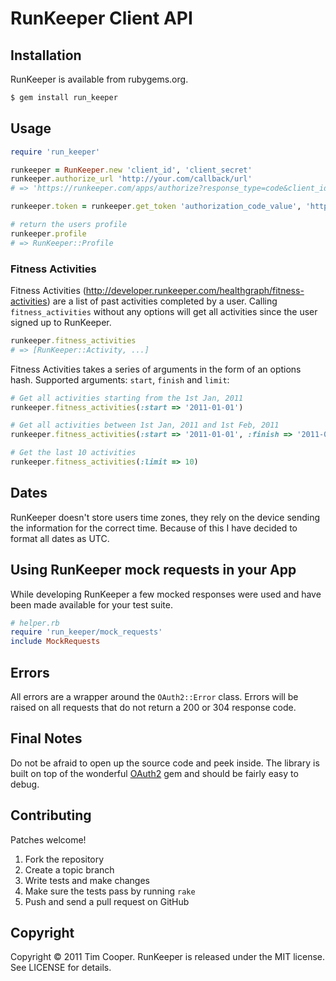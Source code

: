 # RunKeeper Client API

## Installation

RunKeeper is available from rubygems.org.

``` sh
$ gem install run_keeper
```

## Usage

``` ruby
require 'run_keeper'

runkeeper = RunKeeper.new 'client_id', 'client_secret'
runkeeper.authorize_url 'http://your.com/callback/url'
# => 'https://runkeeper.com/apps/authorize?response_type=code&client_id=client_id&redirect_uri=http%3A%2F%2Fyour.com%2Fcallback%2Furl'

runkeeper.token = runkeeper.get_token 'authorization_code_value', 'http://your.com/callback/url'

# return the users profile
runkeeper.profile
# => RunKeeper::Profile
```

### Fitness Activities

Fitness Activities (http://developer.runkeeper.com/healthgraph/fitness-activities) are a list of past activities completed by a user. Calling `fitness_activities` without any options will get all activities since the user signed up to RunKeeper.
``` ruby
runkeeper.fitness_activities
# => [RunKeeper::Activity, ...]
```

Fitness Activities takes a series of arguments in the form of an options hash. Supported arguments: `start`, `finish` and `limit`:
``` ruby
# Get all activities starting from the 1st Jan, 2011
runkeeper.fitness_activities(:start => '2011-01-01')

# Get all activities between 1st Jan, 2011 and 1st Feb, 2011
runkeeper.fitness_activities(:start => '2011-01-01', :finish => '2011-02-01')

# Get the last 10 activities
runkeeper.fitness_activities(:limit => 10)
```

## Dates

RunKeeper doesn't store users time zones, they rely on the device sending the information for the correct time. Because of this I have decided to format all dates as UTC.

## Using RunKeeper mock requests in your App

While developing RunKeeper a few mocked responses were used and have been made available for your test suite.
``` ruby
# helper.rb
require 'run_keeper/mock_requests'
include MockRequests
```

## Errors

All errors are a wrapper around the `OAuth2::Error` class. Errors will be raised on all requests that do not return a 200 or 304 response code.

## Final Notes

Do not be afraid to open up the source code and peek inside. The library is built on top of the wonderful [OAuth2](https://github.com/intridea/oauth2/) gem and should be fairly easy to debug.

## Contributing

Patches welcome!

1. Fork the repository
2. Create a topic branch
3. Write tests and make changes
4. Make sure the tests pass by running `rake`
5. Push and send a pull request on GitHub

## Copyright

Copyright © 2011 Tim Cooper. RunKeeper is released under the MIT license. See LICENSE for details.

